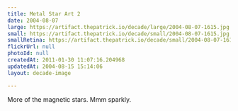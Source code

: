 ```yaml
---
title: Metal Star Art 2
date: 2004-08-07
large: https://artifact.thepatrick.io/decade/large/2004-08-07-1615.jpg
small: https://artifact.thepatrick.io/decade/small/2004-08-07-1615.jpg
smallRetina: https://artifact.thepatrick.io/decade/small/2004-08-07-1615@2x.jpg
flickrUrl: null
photoId: null
createdAt: 2011-01-30 11:07:16.204968
updatedAt: 2004-08-15 15:14:06
layout: decade-image

---
```

More of the magnetic stars. Mmm sparkly.
